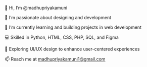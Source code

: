 👋 Hi, I’m @madhupriyakamuni

👀 I’m passionate about designing and development

🌱 I’m currently learning and building projects in web development

💻 Skilled in Python, HTML, CSS, PHP, SQL, and Figma

🎨 Exploring UI/UX design to enhance user-centered experiences

📫 Reach me at madhupriyakamuni1@gmail.com


<!---
madhupriyakamuni/madhupriyakamuni is a ✨ special ✨ repository because its `README.md` (this file) appears on your GitHub profile.
You can click the Preview link to take a look at your changes.
--->
